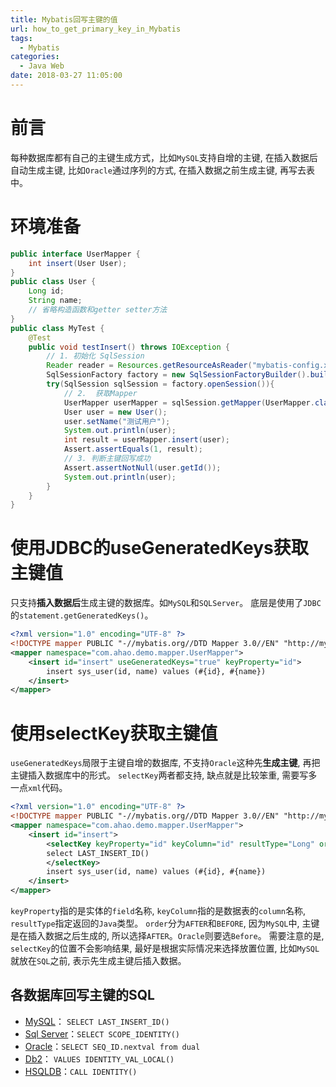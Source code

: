```yaml
---
title: Mybatis回写主键的值
url: how_to_get_primary_key_in_Mybatis
tags: 
  - Mybatis
categories:
  - Java Web
date: 2018-03-27 11:05:00
---
```

# 前言
每种数据库都有自己的主键生成方式，比如`MySQL`支持自增的主键, 在插入数据后自动生成主键, 比如`Oracle`通过序列的方式, 在插入数据之前生成主键, 再写去表中。

<!-- more -->

# 环境准备
```java
public interface UserMapper {
    int insert(User User);
}
public class User {
    Long id;
    String name;
    // 省略构造函数和getter setter方法
}
public class MyTest {
    @Test
    public void testInsert() throws IOException {
        // 1. 初始化 SqlSession
        Reader reader = Resources.getResourceAsReader("mybatis-config.xml");
        SqlSessionFactory factory = new SqlSessionFactoryBuilder().build(reader);
        try(SqlSession sqlSession = factory.openSession()){
            // 2.  获取Mapper
            UserMapper userMapper = sqlSession.getMapper(UserMapper.class);
            User user = new User();
            user.setName("测试用户");
            System.out.println(user);
            int result = userMapper.insert(user);
            Assert.assertEquals(1, result);
            // 3. 判断主键回写成功
            Assert.assertNotNull(user.getId());
            System.out.println(user);
        }
    }
}
```
# 使用JDBC的useGeneratedKeys获取主键值
只支持**插入数据后**生成主键的数据库。如`MySQL`和`SQLServer`。
底层是使用了`JDBC`的`statement.getGeneratedKeys()`。

```xml
<?xml version="1.0" encoding="UTF-8" ?>
<!DOCTYPE mapper PUBLIC "-//mybatis.org//DTD Mapper 3.0//EN" "http://mybatis.org/dtd/mybatis-3-mapper.dtd" >
<mapper namespace="com.ahao.demo.mapper.UserMapper">
    <insert id="insert" useGeneratedKeys="true" keyProperty="id">
        insert sys_user(id, name) values (#{id}, #{name})
    </insert>
</mapper>
```

# 使用selectKey获取主键值
`useGeneratedKeys`局限于主键自增的数据库, 不支持`Oracle`这种先**生成主键**, 再把主键插入数据库中的形式。
`selectKey`两者都支持, 缺点就是比较笨重, 需要写多一点`xml`代码。

```xml
<?xml version="1.0" encoding="UTF-8" ?>
<!DOCTYPE mapper PUBLIC "-//mybatis.org//DTD Mapper 3.0//EN" "http://mybatis.org/dtd/mybatis-3-mapper.dtd" >
<mapper namespace="com.ahao.demo.mapper.UserMapper">
    <insert id="insert">
        <selectKey keyProperty="id" keyColumn="id" resultType="Long" order="AFTER">
        select LAST_INSERT_ID()
        </selectKey>
        insert sys_user(id, name) values (#{id}, #{name})
    </insert>
</mapper>
```
`keyProperty`指的是实体的`field`名称, `keyColumn`指的是数据表的`column`名称, `resultType`指定返回的`Java`类型。
`order`分为`AFTER`和`BEFORE`, 因为`MySQL`中, 主键是在插入数据之后生成的, 所以选择`AFTER`。`Oracle`则要选`Before`。
需要注意的是, `selectKey`的位置不会影响结果, 最好是根据实际情况来选择放置位置, 比如`MySQL`就放在`SQL`之前, 表示先生成主键后插入数据。

## 各数据库回写主键的SQL
- [MySQL](https://www.mysql.com/cn/)： `SELECT LAST_INSERT_ID()`
- [Sql Server](https://www.microsoft.com/en-us/sql-server/sql-server-2017)：`SELECT SCOPE_IDENTITY()`
- [Oracle](https://www.oracle.com/index.html)：`SELECT SEQ_ID.nextval from dual`
- [Db2](https://www.ibm.com/analytics/us/en/db2/)： `VALUES IDENTITY_VAL_LOCAL()`
- [HSQLDB](http://hsqldb.org/)：`CALL IDENTITY()`